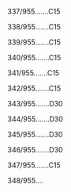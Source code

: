 337/955.......C15 


338/955.......C15 


339/955.......C15 


340/955.......C15 


341/955.......C15 


342/955.......C15 


343/955.......D30 


344/955.......D30 


345/955.......D30 


346/955.......D30 


347/955.......C15 


348/955.... 

